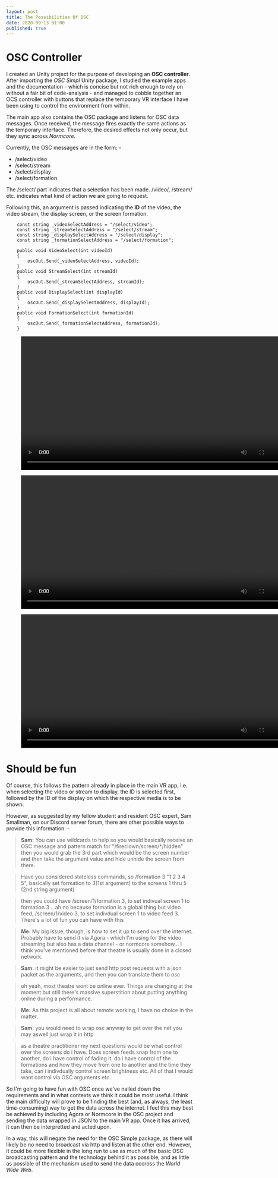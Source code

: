 ```yaml
---
layout: post
title: The Possibilities Of OSC
date: 2020-09-13 01:00
published: true
---
```


# OSC Controller

I created an Unity project for the purpose of developing an **OSC controller**. After importing the _OSC Simpl_ Unity package, I studied the example apps and the documentation - which is concise but not rich enough to rely on without a fair bit of code-analysis - and managed to cobble together an OCS controller with buttons that replace the temporary VR interface I have been using to control the environment from within.

The main app also contains the OSC package and listens for OSC data messages. Once received, the message fires exactly the same actions as the temporary interface. Therefore, the desired effects not only occur, but they sync across _Normcore_.

Currently, the OSC messages are in the form: -

* /select/video
* /select/stream
* /select/display
* /select/formation

The /select/ part indicates that a selection has been made.
/video/, /stream/ etc. indicates what kind of action we are going to request.

Following this, an argument is passed indicating the **ID** of the video, the video stream, the display screen, or the screen formation. 


        const string _videoSelectAddress = "/select/video";
        const string _streamSelectAddress = "/select/stream";
        const string _displaySelectAddress = "/select/display";
        const string _formationSelectAddress = "/select/formation";

        public void VideoSelect(int videoId)
        {
            oscOut.Send(_videoSelectAddress, videoId);
		}
        public void StreamSelect(int streamId)
        {
            oscOut.Send(_streamSelectAddress, streamId);
        }
		public void DisplaySelect(int displayId)
        {
            oscOut.Send(_displaySelectAddress, displayId);
		}
        public void FormationSelect(int formationId)
        {
            oscOut.Send(_formationSelectAddress, formationId);
        }


<figure class="video_container">
  <video style="width:720px;" autoplay loop>
    <source src="\media\osc-unity-code-1.mp4" type="video/mp4">
    Woops! Your browser does not support the HTML5 video tag.
  </video>
</figure>

<figure class="video_container">
  <video style="width:720px;" autoplay loop>
    <source src="\media\osc-unity-demo-1.mp4" type="video/mp4">
    Woops! Your browser does not support the HTML5 video tag.
  </video>
</figure>

<figure class="video_container">
  <video style="width:720px;" autoplay loop>
    <source src="\media\osc-demo-1.mp4" type="video/mp4">
    Woops! Your browser does not support the HTML5 video tag.
  </video>
</figure>


# Should be fun

Of course, this follows the pattern already in place in the main VR app, i.e. when selecting the video or stream to display, the ID is selected first, followed by the ID of the display on which the respective media is to be shown. 

However, as suggested by my fellow student and resident OSC expert, Sam Smallman, on our Discord server forum, there are other possible ways to provide this information: -

> **Sam:** You can use wildcards to help so you would basically receive an OSC message and pattern match for "/fireclown/screen/*/hidden" then you would grab the 3rd part which would be the screen number and then take the argument value and hide unhide the screen from there.

> Have you considered stateless commands, so /formation 3 "1 2 3 4 5", basically set formation to 3(1st argument) to the screens 1 thru 5 (2nd string argument)

> then you could have /screen/1/formation 3, to set indivual screen 1 to formation 3
.. ah no because formation is a global thing but video feed, /screen/1/video 3, to set indivdual screen 1 to video feed 3. There's a lot of fun you can have with this

> **Me:** My big issue, though, is how to set it up to send over the internet. Probably have to send it via Agora - which I'm using for the video streaming but also has a data channel - or normcore somehow... I think you've mentioned before that theatre is usually done in a closed network.

> **Sam:** it might be easier to just send http post requests with a json packet as the arguments, and then you can translate them to osc

> oh yeah, most theatre wont be online ever. Things are changing at the moment but still there's massive superstition about putting anything online during a performance.

> **Me:** As this project is all about remote working, I have no choice in the matter.

> **Sam:** you would need to wrap osc anyway to get over the net you may aswell just wrap it in http

> as a theatre practitioner my next questions would be what control over the screens do i have. Does screen feeds snap from one to another, do i have control of fading it,  do i have control of the formations and how they move from one to another and the time they take, can i indivdually control screen brightness etc. All of that I would want control via OSC arguments etc.


So I'm going to have fun with OSC once we've nailed down the requirements and in what contexts we think it could be most useful. I think the main difficulty will prove to be finding the best (and, as always, the least time-consuming) way to get the data across the internet. I feel this may best be achieved by including Agora or Normcore in the OSC project and sending the data wrapped in JSON to the main VR app. Once it has arrived, it can then be interpretted and acted upon. 

In a way, this will negate the need for the OSC Simple package, as there will likely be no need to broadcast via http and listen at the other end. However, it could be more flexible in the long run to use as much of the basic OSC broadcasting pattern and the technology behind it as possible, and as little as possible of the mechanism used to send the data occross the _World Wide Web_.

